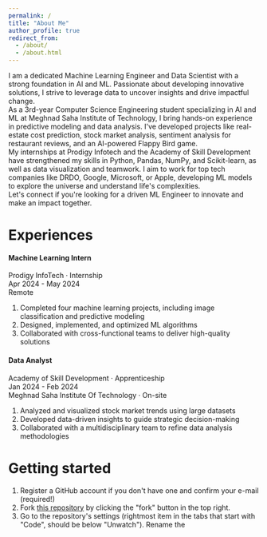 ```yaml
---
permalink: /
title: "About Me"
author_profile: true
redirect_from: 
  - /about/
  - /about.html
---
```


I am a dedicated Machine Learning Engineer and Data Scientist with a strong foundation in AI and ML. Passionate about developing innovative solutions, I strive to leverage data to uncover insights and drive impactful change.
<br>
As a 3rd-year Computer Science Engineering student specializing in AI and ML at Meghnad Saha Institute of Technology, I bring hands-on experience in predictive modeling and data analysis. I've developed projects like real-estate cost prediction, stock market analysis, sentiment analysis for restaurant reviews, and an AI-powered Flappy Bird game.
<br>
My internships at Prodigy Infotech and the Academy of Skill Development have strengthened my skills in Python, Pandas, NumPy, and Scikit-learn, as well as data visualization and teamwork. I aim to work for top tech companies like DRDO, Google, Microsoft, or Apple, developing ML models to explore the universe and understand life's complexities.
<br>
Let's connect if you're looking for a driven ML Engineer to innovate and make an impact together.
<br>

Experiences
======
#### Machine Learning Intern <br>
Prodigy InfoTech · Internship <br>
Apr 2024 - May 2024 <br>
Remote <br>
1. Completed four machine learning projects, including image classification and predictive modeling
1. Designed, implemented, and optimized ML algorithms
1. Collaborated with cross-functional teams to deliver high-quality solutions

#### Data Analyst <br>
Academy of Skill Development · Apprenticeship <br>
Jan 2024 - Feb 2024 <br>
Meghnad Saha Institute Of Technology · On-site <br>
1. Analyzed and visualized stock market trends using large datasets
1. Developed data-driven insights to guide strategic decision-making
1. Collaborated with a multidisciplinary team to refine data analysis methodologies

Getting started
======
1. Register a GitHub account if you don't have one and confirm your e-mail (required!)
1. Fork [this repository](https://github.com/academicpages/academicpages.github.io) by clicking the "fork" button in the top right. 
1. Go to the repository's settings (rightmost item in the tabs that start with "Code", should be below "Unwatch"). Rename the 